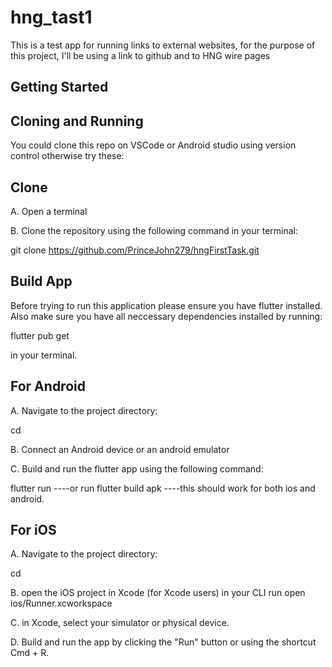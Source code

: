 # hng_tast1

This is a test app for running links to external websites, for the purpose of this project, I'll be using a link to github and to HNG wire pages

## Getting Started


## Cloning and Running

You could clone this repo on VSCode or Android studio using version control otherwise try these:

## Clone

A. Open a terminal

B. Clone the repository using the following command in your terminal:

git clone <https://github.com/PrinceJohn279/hngFirstTask.git>

## Build App

Before trying to run this application please ensure you have flutter installed. Also make sure you have all neccessary dependencies installed by running:

flutter pub get

in your terminal.

## For Android

A. Navigate to the project directory:

cd <the-projects-directory>

B. Connect an Android device or an android emulator

C. Build and run the flutter app using the following command:

  flutter run ----or run
  flutter build apk ----this should work for both ios and android.
 
## For iOS
A. Navigate to the project directory:

cd <the-projects-directory>

B. open the iOS project in Xcode (for Xcode users) in your CLI run
    open ios/Runner.xcworkspace

C. in Xcode, select your simulator or physical device.

D. Build and run the app by clicking the "Run" button or using the shortcut Cmd + R.